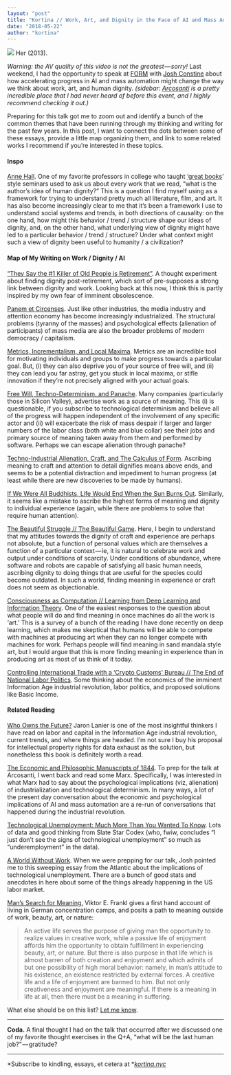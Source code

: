 ```yaml
---
layout: "post"
title: "Kortina // Work, Art, and Dignity in the Face of AI and Mass Automation"
date: "2018-05-22"
author: "kortina"
---
```



![](https://cdn-images-1.medium.com/max/2560/1*aVH_s3bQ_Uazmh0bQC-bzg.jpeg)
Her (2013).

*Warning: the AV quality of this video is not the greatest — sorry!*
Last weekend, I had the opportunity to speak at [FORM](https://experienceform.com/) with [Josh Constine](https://twitter.com/JoshConstine) about how accelerating progress in AI and mass automation might change the way we think about work, art, and human dignity. *(sidebar: *[*Arcosanti*](http://arcosanti.org/)* is a pretty incredible place that I had never heard of before this event, and I highly recommend checking it out.)*

Preparing for this talk got me to zoom out and identify a bunch of the common themes that have been running through my thinking and writing for the past few years. In this post, I want to connect the dots between some of these essays, provide a little map organizing them, and link to some related works I recommend if you’re interested in these topics.

#### Inspo

[Anne Hall](https://www.english.upenn.edu/people/anne-hall). One of my favorite professors in college who taught [‘great books](https://en.wikipedia.org/wiki/Great_books)’ style seminars used to ask us about every work that we read, “what is the author’s idea of human dignity?” This is a question I find myself using as a framework for trying to understand pretty much all literature, film, and art. It has also become increasingly clear to me that it’s been a framework I use to understand social systems and trends, in both directions of causality: on the one hand, how might this behavior / trend / structure shape our ideas of dignity, and, on the other hand, what underlying view of dignity might have led to a particular behavior / trend / structure? Under what context might such a view of dignity been useful to humanity / a civilization?

#### Map of My Writing on Work / Dignity / AI

[“They Say the #1 Killer of Old People is Retirement”](http://kortina.nyc/essays/they-say-the-number-one-killer-of-old-people-is-retirement/). A thought experiment about finding dignity post-retirement, which sort of pre-supposes a strong link between dignity and work. Looking back at this now, I think this is partly inspired by my own fear of imminent obsolescence.

[Panem et Circenses](http://kortina.nyc/essays/panem-et-circenses/). Just like other industries, the media industry and attention economy has become increasingly industrialized. The structural problems (tyranny of the masses) and psychological effects (alienation of participants) of mass media are also the broader problems of modern democracy / capitalism.

[Metrics, Incrementalism, and Local Maxima](http://kortina.nyc/essays/metrics-incrementalism-and-local-maxima/). Metrics are an incredible tool for motivating individuals and groups to make progress towards a particular goal. But, (i) they can also deprive you of your source of free will, and (ii) they can lead you far astray, get you stuck in local maxima, or stifle innovation if they’re not precisely aligned with your actual goals.

[Free Will, Techno-Determinism, and Panache](http://kortina.nyc/essays/free-will-techno-determinism-and-panache/). Many companies (particularly those in Silicon Valley), advertise work as a source of meaning. This (i) is questionable, if you subscribe to technological determinism and believe all of the progress will happen independent of the involvement of any specific actor and (ii) will exacerbate the risk of mass despair if larger and larger numbers of the labor class (both white and blue collar) see their jobs and primary source of meaning taken away from them and performed by software. Perhaps we can escape alienation through panache?

[Techno-Industrial Alienation, Craft, and The Calculus of Form](http://kortina.nyc/essays/techno-industrial-alienation-craft-and-the-calculus-of-form/). Ascribing meaning to craft and attention to detail dignifies means above ends, and seems to be a potential distraction and impediment to human progress (at least while there are new discoveries to be made by humans).

[If We Were All Buddhists, Life Would End When the Sun Burns Out](http://kortina.nyc/essays/if-we-were-all-buddhists-life-would-end-when-the-sun-burns-out/). Similarly, it seems like a mistake to ascribe the highest forms of meaning and dignity to individual experience (again, while there are problems to solve that require human attention).

[The Beautiful Struggle // The Beautiful Game](http://kortina.nyc/essays/the-beautiful-struggle-the-beautiful-game/). Here, I begin to understand that my attitudes towards the dignity of craft and experience are perhaps not absolute, but a function of personal values which are themselves a function of a particular context — ie, it is natural to celebrate work and output under conditions of scarcity. Under conditions of abundance, where software and robots are capable of satisfying all basic human needs, ascribing dignity to doing things that are useful for the species could become outdated. In such a world, finding meaning in experience or craft does not seem as objectionable.

[Consciousness as Computation // Learning from Deep Learning and Information Theory](http://kortina.nyc/essays/consciousness-as-computation-learning-from-deep-learning-and-information-theory/). One of the easiest responses to the question about what people will do and find meaning in once machines do all the work is ‘art.’ This is a survey of a bunch of the reading I have done recently on deep learning, which makes me skeptical that humans will be able to compete with machines at producing art when they can no longer compete with machines for work. Perhaps people will find meaning in sand mandala style art, but I would argue that this is more finding meaning in experience than in producing art as most of us think of it today.

[Controlling International Trade with a ‘Crypto Customs’ Bureau // The End of National Labor Politics](http://kortina.nyc/essays/controlling-international-trade-with-a-crypto-customs-bureau-the-end-of-national-labor-politics/). Some thinking about the economics of the imminent Information Age industrial revolution, labor politics, and proposed solutions like Basic Income.

#### Related Reading

[Who Owns the Future?](https://www.audible.com/pd?asin=B00DYY0EN2&amp;source_code=ASSORAP0511160006) Jaron Lanier is one of the most insightful thinkers I have read on labor and capital in the Information Age industrial revolution, current trends, and where things are headed. I’m not sure I buy his proposal for intellectual property rights for data exhaust as the solution, but nonetheless this book is definitely worth a read.

[The Economic and Philosophic Manuscripts of 1844](https://www.amazon.com/Philosophic-Manuscripts-Communist-Manifesto-Philosophy/dp/087975446X). To prep for the talk at Arcosanti, I went back and read some Marx. Specifically, I was interested in what Marx had to say about the psychological implications (viz, alienation) of industrialization and technological determinism. In many ways, a lot of the present day conversation about the economic and psychological implications of AI and mass automation are a re-run of conversations that happened during the industrial revolution.

[Technological Unemployment: Much More Than You Wanted To Know](http://slatestarcodex.com/2018/02/19/technological-unemployment-much-more-than-you-wanted-to-know/). Lots of data and good thinking from Slate Star Codex (who, fwiw, concludes “I just don’t see the signs of technological unemployment” so much as “underemployment” in the data).

[A World Without Work](https://www.theatlantic.com/magazine/archive/2015/07/world-without-work/395294/). When we were prepping for our talk, Josh pointed me to this sweeping essay from the Atlantic about the implications of technological unemployment. There are a bunch of good stats and anecdotes in here about some of the things already happening in the US labor market.

[Man’s Search for Meaning.](https://www.amazon.com/Mans-Search-Meaning-Viktor-Frankl-ebook/dp/B009U9S6FI/ref=tmm_kin_swatch_0?_encoding=UTF8&amp;qid=&amp;sr=) Viktor E. Frankl gives a first hand account of living in German concentration camps, and posits a path to meaning outside of work, beauty, art, or nature:

> An active life serves the purpose of giving man the opportunity to realize values in creative work, while a passive life of enjoyment affords him the opportunity to obtain fulfillment in experiencing beauty, art, or nature. But there is also purpose in that life which is almost barren of both creation and enjoyment and which admits of but one possibility of high moral behavior: namely, in man’s attitude to his existence, an existence restricted by external forces. A creative life and a life of enjoyment are banned to him. But not only creativeness and enjoyment are meaningful. If there is a meaning in life at all, then there must be a meaning in suffering.

What else should be on this list? [Let me know](mailto:andrew.kortina@gmail.com).

---

**Coda.** A final thought I had on the talk that occurred after we discussed one of my favorite thought exercises in the Q+A, “what will be the last human job?” — gratitude?

---

*Subscribe to kindling, essays, et cetera at *[*kortina.nyc*](http://kortina.nyc/work/)

